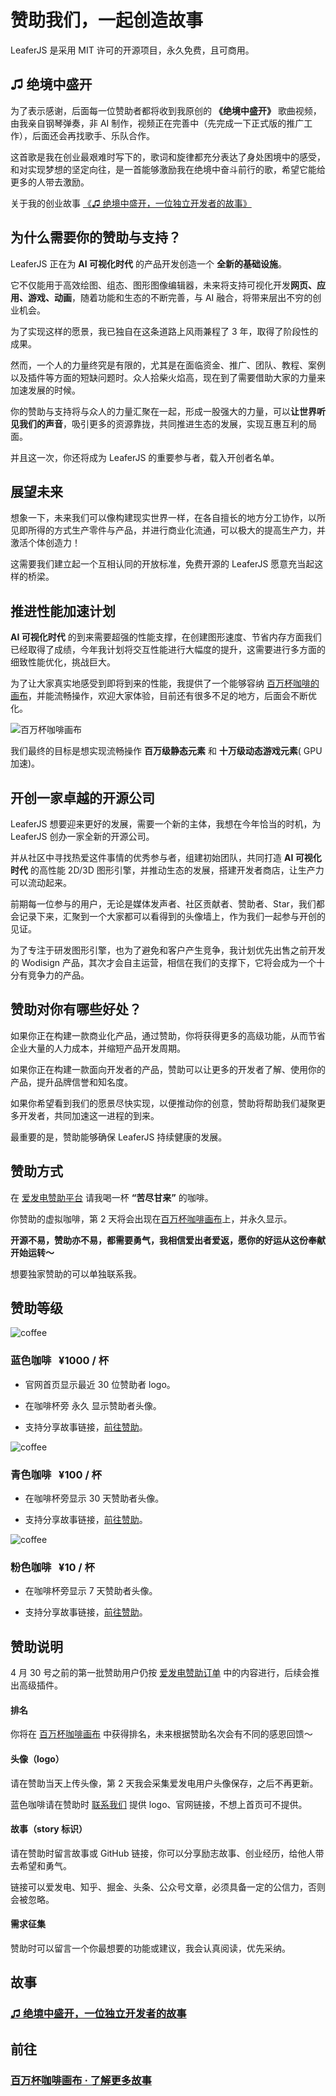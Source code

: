 # 赞助我们，一起创造故事

LeaferJS 是采用 MIT 许可的开源项目，永久免费，且可商用。

## ♫ 绝境中盛开

为了表示感谢，后面每一位赞助者都将收到我原创的 **《绝境中盛开》** 歌曲视频，由我亲自钢琴弹奏，非 AI 制作，视频正在完善中（先完成一下正式版的推广工作），后面还会再找歌手、乐队合作。

这首歌是我在创业最艰难时写下的，歌词和旋律都充分表达了身处困境中的感受，和对实现梦想的坚定向往，是一首能够激励我在绝境中奋斗前行的歌，希望它能给更多的人带去激励。

关于我的创业故事 [《♫ 绝境中盛开，一位独立开发者的故事》](/blog/2024-04-08.md)

## 为什么需要你的赞助与支持？

LeaferJS 正在为 **AI 可视化时代** 的产品开发创造一个 **全新的基础设施**。

<!-- ，符合时代需求与趋势。-->

<!-- ，与每一个人息息相关。-->

它不仅能用于高效绘图、组态、图形图像编辑器，未来将支持可视化开发**网页、应用、游戏、动画**，随着功能和生态的不断完善，与 AI 融合，将带来层出不穷的创业机会。

为了实现这样的愿景，我已独自在这条道路上风雨兼程了 3 年，取得了阶段性的成果。

<!-- 不过一个人的力量终究是有限的，尤其是面临资金、推广、团队、教程、案例以及插件等方面的短缺问题，都说众人拾材火焰高，我想现在是时候开始借助大家的力量加速了。 -->

然而，一个人的力量终究是有限的，尤其是在面临资金、推广、团队、教程、案例以及插件等方面的短缺问题时。众人拾柴火焰高，现在到了需要借助大家的力量来加速发展的时候。

<!-- 因此，我真诚地邀请你成为这个伟大梦想的参与者！一起来创建一个属于我们自己的开源社区！ -->

<!-- 发展一个这样的全新生态，我们不仅需要吸引优秀的人才加入，还需要有可持续性的财务支撑。 -->

你的赞助与支持将与众人的力量汇聚在一起，形成一股强大的力量，可以**让世界听见我们的声音**，吸引更多的资源靠拢，共同推进生态的发展，实现互惠互利的局面。

并且这一次，你还将成为 LeaferJS 的重要参与者，载入开创者名单。

<!-- ::: tip 展望

想象一下，未来我们可以像构建现实世界一样，在各自擅长的地方分工协作，以所见即所得的方式生产零件与产品，并进行商业化流通，可以极大的提高生产力，并激活个体创造力！

这需要我们建立起一个互相认同的标准，免费开源的 LeaferJS 愿意先行，充当起这样的桥梁。

::: -->

## 展望未来

想象一下，未来我们可以像构建现实世界一样，在各自擅长的地方分工协作，以所见即所得的方式生产零件与产品，并进行商业化流通，可以极大的提高生产力，并激活个体创造力！

这需要我们建立起一个互相认同的开放标准，免费开源的 LeaferJS 愿意充当起这样的桥梁。

## 推进性能加速计划

**AI 可视化时代** 的到来需要超强的性能支撑，在创建图形速度、节省内存方面我们已经取得了成绩，今年我计划将交互性能进行大幅度的提升，这需要进行多方面的细致性能优化，挑战巨大。

为了让大家真实地感受到即将到来的性能，我提供了一个能够容纳 [百万杯咖啡的画布](https://www.leaferjs.com/coffee/)，并能流畅操作，欢迎大家体验，目前还有很多不足的地方，后面会不断优化。

![百万杯咖啡画布](/image/cafe.png)

我们最终的目标是想实现流畅操作 **百万级静态元素** 和 **十万级动态游戏元素**( GPU 加速)。

## 开创一家卓越的开源公司

LeaferJS 想要迎来更好的发展，需要一个新的主体，我想在今年恰当的时机，为 LeaferJS 创办一家全新的开源公司。

并从社区中寻找热爱这件事情的优秀参与者，组建初始团队，共同打造 **AI 可视化时代** 的高性能 2D/3D 图形引擎，并推动生态的发展，搭建开发者商店，让生产力可以流动起来。

前期每一位参与的用户，无论是媒体发声者、社区贡献者、赞助者、Star，我们都会记录下来，汇聚到一个大家都可以看得到的头像墙上，作为我们一起参与开创的见证。

为了专注于研发图形引擎，也为了避免和客户产生竞争，我计划优先出售之前开发的 Wodisign 产品，其次才会自主运营，相信在我们的支撑下，它将会成为一个十分有竞争力的产品。

<!-- 为了避免和客户产生竞争，也为了更专注于研发图形引擎，我们优先寻找能够继承 Wodisign 产品使命的买家，其次我们才会自主运营。 -->

## 赞助对你有哪些好处？

如果你正在构建一款商业化产品，通过赞助，你将获得更多的高级功能，从而节省企业大量的人力成本，并缩短产品开发周期。

如果你正在构建一款面向开发者的产品，赞助可以让更多的开发者了解、使用你的产品，提升品牌信誉和知名度。

如果你希望看到我们的愿景尽快实现，以便推动你的创意，赞助将帮助我们凝聚更多开发者，共同加速这一进程的到来。

最重要的是，赞助能够确保 LeaferJS 持续健康的发展。

<!-- ## 赞助启动时间

预计 4 月 8 号下午 18:00 正式启动赞助，目前还在最后准备中。 -->

<!-- ## 赞助目标

- 完成 **3 万** 赞助，我暂时不用卖房子坚持，可以更专注打磨正式版上线。

- 完成 **10 万** 赞助，我不用再担心生活问题，大家已经帮助 LeaferJS 产生了行业影响力。

- 完成 **30 万** 赞助，开始注册新公司，往更好的方向发展。

**目前已完成 1 万赞助** -->

<!-- **我在期待这样的奇迹发生，让世界知道，是我们一起创造了这个不平凡的故事。**

如果没那么快发生，也没关系，这个故事或早或晚都会精彩。 -->

<!-- - 完成 **100 万** 赞助，开始组建团队发展，并搭建开发者商店。 -->

## 赞助方式

在 [爱发电赞助平台](https://afdian.net/a/leaferjs) 请我喝一杯 **“苦尽甘来”** 的咖啡。

你赞助的虚拟咖啡，第 2 天将会出现在[百万杯咖啡画布](https://www.leaferjs.com/coffee/)上，并永久显示。

**开源不易，赞助亦不易，都需要勇气，我相信爱出者爱返，愿你的好运从这份奉献开始运转～**

想要独家赞助的可以单独联系我。

## 赞助等级

![coffee](/svg/coffee/coffee-1000-story.svg)

### 蓝色咖啡 &nbsp; ¥1000 / 杯

- 官网首页显示最近 30 位赞助者 logo。

- 在咖啡杯旁 永久 显示赞助者头像。

<!-- - 开创者墙上 永久 显示赞助者头像（即将开放）。 -->

- 支持分享故事链接，[前往赞助](https://afdian.net/a/leaferjs)。

![coffee](/svg/coffee/coffee-100-story.svg)

### 青色咖啡 &nbsp; ¥100 / 杯

- 在咖啡杯旁显示 30 天赞助者头像。

<!-- - 开创者墙上 永久 显示赞助者头像（即将开放）。 -->

- 支持分享故事链接，[前往赞助](https://afdian.net/a/leaferjs)。

![coffee](/svg/coffee/coffee-10-story.svg)

### 粉色咖啡 &nbsp; ¥10 / 杯

- 在咖啡杯旁显示 7 天赞助者头像。

<!-- - 开创者墙上 永久 显示赞助者头像（即将开放）。 -->

- 支持分享故事链接，[前往赞助](https://afdian.net/a/leaferjs)。
<!--

## 赞助赠送

给首批赞助者的福利，计划 4 月底调整为订阅制，加速器不再赠送，[前往赞助](https://afdian.net/a/leaferjs)。

赞助后在 [爱发电订单](https://afdian.net/dashboard/order) 中领取，暂时无法升级等级，后期会对接帐号到 LeaferJS 控制权限。

### 蓝色咖啡

- <del style="color: red"> 1 年蓝色权限，可使用后续开发的内测插件、蓝色权限插件、专业加速器。</del>

- 永久蓝色权限，可使用后续开发的内测插件、蓝色权限插件、[专业加速器](https://www.leaferjs.com/#speed-plan)。

### 青色咖啡

- <del style="color: red"> 1 年青色权限，可使用后续开发的公测插件、青色权限插件、通用加速器。</del>

- 永久青色权限，可使用后续开发的公测插件、青色权限插件、[通用加速器](https://www.leaferjs.com/#speed-plan)。 -->

<!-- ### 粉色咖啡

- 赠送 1 个月公测权限，可提前使用公测功能、插件。 -->

## 赞助说明

4 月 30 号之前的第一批赞助用户仍按 [爱发电赞助订单](https://afdian.net/dashboard/order) 中的内容进行，后续会推出高级插件。

#### 排名

你将在 [百万杯咖啡画布](https://www.leaferjs.com/coffee/) 中获得排名，未来根据赞助名次会有不同的感恩回馈～

<!-- 记得领取你的赞助海报，我们采取统一行动，都在周五 19:00 分享至朋友圈，扩大影响力。 -->

#### 头像（logo）

请在赞助当天上传头像，第 2 天我会采集爱发电用户头像保存，之后不再更新。

蓝色咖啡请在赞助时 [联系我们](https://leaferjs.com/#contact) 提供 logo、官网链接，不想上首页可不提供。

#### 故事（story 标识）

请在赞助时留言故事或 GitHub 链接，你可以分享励志故事、创业经历，给他人带去希望和勇气。

链接可以爱发电、知乎、掘金、头条、公众号文章，必须具备一定的公信力，否则会被忽略。

#### 需求征集

赞助时可以留言一个你最想要的功能或建议，我会认真阅读，优先采纳。

<!-- #### 留言模版

【logo】 图片网址（尺寸 300\*100px 内，建议 svg 格式）

【官网】 官网链接

【故事】 故事网址

【需求】 功能描述/建议（可附上产品类型、参考网址） -->

<!--
## 快速打赏

如果你觉得上述操作比较麻烦，可以直接打赏我写的文章，不过就赠送不了权限了～

![微信](/image/wx-ds.png) -->

<!--
## LeaferJS 需要来自社会的帮助与参与

我们一直致力于推动技术的进步，然而，个体的力量总是有限的，尤其是在面临资金、推广、团队、教程、案例以及插件等方面的短缺问题。

因此，我真诚地邀请你成为这个伟大梦想的参与者！一起来创建一个属于我们自己的开源社区！

无论你是拥有丰富经验的开发者，对设计充满激情，还是想以赞助者的身份支持我们，你在这个过程中都将发挥至关重要的作用。

如果你具有技术专长，不妨考虑开发插件、案例、产品。许多用户都期待从你的技术中受益。

如果你擅长表达，不妨制作教程、传播我们的故事。许多粉丝都想关注你。

如果你精通语言，不妨参与后期的翻译，让世界各地的人都可以享受到 LeaferJS 带来的便利。

作为支持者，你的一个 Star 会让 LeaferJS 产生更大的行业影响力。

而作为赞助者，你的一杯咖啡也将为我们提供有力的支持。

爱出者爱返，福往者福来，我相信你的这些付出会获得加倍的回报，并将带来蝴蝶效应，让 LeaferJS 惠及到更多的人。 -->

<!-- ## 持续发展

如果通过赞助不能实现，后期我们也会考虑提供商业化场景的增强功能、性能优化服务，来减少客户的产品开发时间，以实现稳定的财务支撑，持续开发出更多有价值的开源技术。 -->

<!-- 同时我们也会积极拥抱 Web 标准，甚至促进 LeaferJS 成为 Web 标准的一部分。 -->

## 故事

### [♫ 绝境中盛开，一位独立开发者的故事](/blog/2024-04-08.md)

## 前往

### [百万杯咖啡画布 · 了解更多故事](https://www.leaferjs.com/coffee/)
